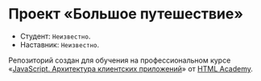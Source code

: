 # Проект «Большое путешествие»

* Студент: `Неизвестно`.
* Наставник: `Неизвестно`.

Репозиторий создан для обучения на профессиональном курсе «[JavaScript. Архитектура клиентских приложений](https://htmlacademy.ru/intensive/ecmascript)» от [HTML Academy](https://htmlacademy.ru).

[check-image]: https://github.com/htmlacademy-ecmascript/1660879-big-trip-18/workflows/Project%20check/badge.svg?branch=master
[check-url]: https://github.com/htmlacademy-ecmascript/1660879-big-trip-18/actions
